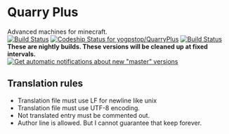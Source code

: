 Quarry Plus
===========

Advanced machines for minecraft.  
[![Build Status](https://travis-ci.org/yogpstop/QuarryPlus.svg?branch=master)](https://travis-ci.org/yogpstop/QuarryPlus) [![Codeship Status for yogpstop/QuarryPlus](https://codeship.com/projects/423dabb0-4cff-0132-18c4-0a390dea4bee/status?branch=master)](https://codeship.com/projects/47315) [![Build Status](https://api.shippable.com/projects/5464042bc6f0803064f44f35/badge?branchName=master)](https://app.shippable.com/projects/5464042bc6f0803064f44f35/builds/latest)  
**These are nightly builds. These versions will be cleaned up at fixed intervals.**  
[![Get automatic notifications about new "master" versions](https://www.bintray.com/docs/images/bintray_badge_color.png)](https://bintray.com/yogpstop/QuarryPlus/master/view?source=watch)

Translation rules
-----------------

* Translation file must use LF for newline like unix
* Translation file must use UTF-8 encoding.
* Not translated entry must be commented out.
* Author line is allowed. But I cannot guarantee that keep forever.

